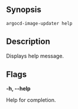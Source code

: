 ## Synopsis

`argocd-image-updater help`

## Description

Displays help message.

## Flags

**-h, --help**

Help for completion.
